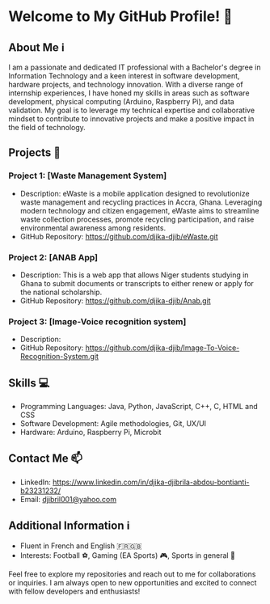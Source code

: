 # Welcome to My GitHub Profile! 👋

## About Me ℹ️

I am a passionate and dedicated IT professional with a Bachelor's degree in Information Technology and a keen interest in software development, hardware projects, and technology innovation. With a diverse range of internship experiences, I have honed my skills in areas such as software development, physical computing (Arduino, Raspberry Pi), and data validation. My goal is to leverage my technical expertise and collaborative mindset to contribute to innovative projects and make a positive impact in the field of technology.

## Projects 🚀

### Project 1: [Waste Management System]

- Description: eWaste is a mobile application designed to revolutionize waste management and recycling practices in Accra, Ghana. Leveraging modern technology and citizen engagement, eWaste aims to streamline waste collection processes, promote recycling participation, and raise environmental awareness among residents.
- GitHub Repository: https://github.com/djika-djib/eWaste.git

### Project 2: [ANAB App]

- Description: This is a web app that allows Niger students studying in Ghana to submit documents or transcripts to either renew or apply for the national scholarship.
- GitHub Repository: https://github.com/djika-djib/Anab.git

### Project 3: [Image-Voice recognition system]

- Description: 
- GitHub Repository: https://github.com/djika-djib/Image-To-Voice-Recognition-System.git


## Skills 💻

- Programming Languages: Java, Python, JavaScript, C++, C, HTML and CSS
- Software Development: Agile methodologies, Git, UX/UI
- Hardware: Arduino, Raspberry Pi, Microbit

## Contact Me 📫

- LinkedIn: https://www.linkedin.com/in/djika-djibrila-abdou-bontianti-b23231232/
- Email: djibril001@yahoo.com

## Additional Information ℹ️

- Fluent in French and English 🇫🇷🇬🇧
- Interests: Football ⚽, Gaming (EA Sports) 🎮, Sports in general 🏀

Feel free to explore my repositories and reach out to me for collaborations or inquiries. I am always open to new opportunities and excited to connect with fellow developers and enthusiasts!
